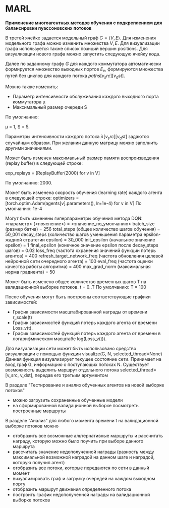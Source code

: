 # MARL
**Применение многоагентных методов обучения с подкреплением для балансировки пуассоновских потоков**

В третей ячейке задается модельный граф $G=\langle V,E \rangle$. 
Для изменения модельного графа можно изменить множества $V, E$. 
Для визуализации графа используется также список позиций вершин positions.
Для визуализации нового графа можно запустить следующую ячейку кода.

Далее по заданному графу $G$ для каждого коммутатора автоматически формируется множество выходных портов $E_v$, формируются множества путей без циклов для каждого потока $paths[v_src][v_dst]$.

Можно также изменить: 
* Параметр интенсивности обслуживания каждого выходного порта коммутатора μ
* Максимальный размер очереди S
  
По умолчанию:

μ = 1, S = 5.

Параметры интенсивности каждого потока $λ[v_src][v_dst]$ задаются случайным образом.
При желании данную матрицу можно заполнить другими значениями.

Может быть изменен максимальный размер памяти воспроизведения (replay buffer) в следующей строке:

exp_replays = [ReplayBuffer(2000) for v in V]

По умолчанию: 2000.


Может быть изменена скорость обучения (learning rate) каждого агента в следующей строке:
optimizers = [torch.optim.Adam(agents[v].parameters(), lr=1e-4) for v in V]
По умолчанию: 1e-4

Могут быть изменены гиперпараметры обучения метода DQN: <параметр> (<пояснение>) = <значение_по_умолчанию>
batch_size (размер батча) = 256
total_steps (общее количество шагов обучения) = 50_001
decay_steps (количество шагов уменьшения параметра epsilon-жадной стратегии epsilon) = 30_000
init_epsilon (начальное значение epsilon) = 1
final_epsilon (конечное значение epsilon после decay_steps шагов) = 0.02
loss_freq (частота охранения значений функции потерь агентов) = 400
refresh_target_network_freq (частота обновления целевой нейронной сети очередного агента) = 100
eval_freq (частота оценки качества работы алгоритма) = 400
max_grad_norm (максимальная норма градиента) = 50

Может быть изменено общее количество временных шагов T на валидационной выборке потоков. t = 0..T
По умолчанию:
T = 100

После обучения могут быть построены соответствующие графики зависимостей:
* График зависимости масштабированной награды от времени r_scale(t)
* График зависимостей функций потерь каждого агента от времени Loss_v(t).
* График зависимостей функций потерь каждого агента от времени в логарифмическом масштабе log(Loss_v(t)).

Для визуализации сети может быть использовано средство визуализации с помощью функции visualize(G, N, selected_thread=None)
Данная функция визуализирует текущее состояние сети. 
Принимает на вход граф G, информацию о поступающих потоках N.
Существует  возможность выделить маршрут отдельного потока selected_thread=[v_src, v_dst], передав его третьим аргументом

В разделе "Тестирование и анализ обученных агентов на новой выборке потоков"
* можно загрузить сохраненные обученные модели
* на сформированной валидационной выборке посмотреть построенные маршруты

В разделе "Анализ" для любого момента времени t на валидационной выборке потоков можно
* отобразить все возможные альтернативные маршруты и рассчитать награду, которую можно было поучить при выборе данного маршрута
* рассчитать значение недополученной награды (разность между максимальной возможной наградой на данном шаге и наградой, которую получил агент)
* отобразить все потоки, которые передаются по сети в данный момент
* визуализировать граф и загрузку очередей на каждом выходном порту
* отобразить маршрут движения определенного потока
* построить график недополученной награды на валидационной выборке потоков
